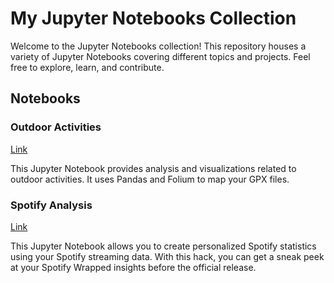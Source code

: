 # My Jupyter Notebooks Collection

Welcome to the Jupyter Notebooks collection! This repository houses a variety of Jupyter Notebooks covering different topics and projects. Feel free to explore, learn, and contribute.

## Notebooks

### Outdoor Activities

[Link](https://github.com/lkrimphove/JupyterNotebooks/tree/main/OutdoorActivities)

This Jupyter Notebook provides analysis and visualizations related to outdoor activities. It uses Pandas and Folium to map your GPX files.

### Spotify Analysis

[Link](https://github.com/lkrimphove/JupyterNotebooks/tree/main/SpotifyAnalysis)

This Jupyter Notebook allows you to create personalized Spotify statistics using your Spotify streaming data. With this hack, you can get a sneak peek at your Spotify Wrapped insights before the official release.